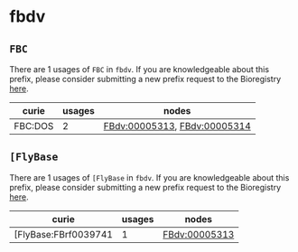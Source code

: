 # fbdv

## `FBC`

There are 1 usages of `FBC` in `fbdv`.
If you are knowledgeable about this prefix, please consider submitting a new prefix
request to the Bioregistry [here](https://github.com/biopragmatics/bioregistry/issues/new?assignees=cthoyt&labels=New%2CPrefix&template=new-prefix.yml&title=%5BResource%5D%3A%20FBC).

| curie   |   usages | nodes                                                                                                                        |
|---------|----------|------------------------------------------------------------------------------------------------------------------------------|
| FBC:DOS |        2 | [FBdv:00005313](http://purl.obolibrary.org/obo/FBdv_00005313), [FBdv:00005314](http://purl.obolibrary.org/obo/FBdv_00005314) |

## `[FlyBase`

There are 1 usages of `[FlyBase` in `fbdv`.
If you are knowledgeable about this prefix, please consider submitting a new prefix
request to the Bioregistry [here](https://github.com/biopragmatics/bioregistry/issues/new?assignees=cthoyt&labels=New%2CPrefix&template=new-prefix.yml&title=%5BResource%5D%3A%20[FlyBase).

| curie                |   usages | nodes                                                         |
|----------------------|----------|---------------------------------------------------------------|
| [FlyBase:FBrf0039741 |        1 | [FBdv:00005313](http://purl.obolibrary.org/obo/FBdv_00005313) |

